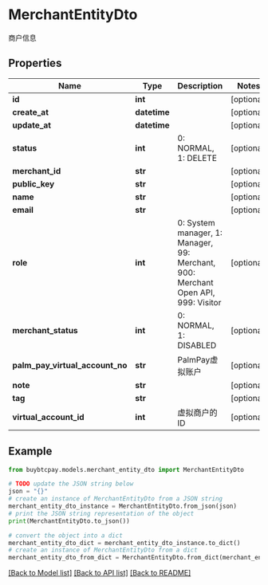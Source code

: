 # MerchantEntityDto

商户信息

## Properties

Name | Type | Description | Notes
------------ | ------------- | ------------- | -------------
**id** | **int** |  | [optional] 
**create_at** | **datetime** |  | [optional] 
**update_at** | **datetime** |  | [optional] 
**status** | **int** | 0: NORMAL, 1: DELETE | [optional] 
**merchant_id** | **str** |  | [optional] 
**public_key** | **str** |  | [optional] 
**name** | **str** |  | [optional] 
**email** | **str** |  | [optional] 
**role** | **int** | 0: System manager, 1: Manager, 99: Merchant, 900: Merchant Open API, 999: Visitor | [optional] 
**merchant_status** | **int** | 0: NORMAL, 1: DISABLED | [optional] 
**palm_pay_virtual_account_no** | **str** | PalmPay虚拟账户 | [optional] 
**note** | **str** |  | [optional] 
**tag** | **str** |  | [optional] 
**virtual_account_id** | **int** | 虚拟商户的ID | [optional] 

## Example

```python
from buybtcpay.models.merchant_entity_dto import MerchantEntityDto

# TODO update the JSON string below
json = "{}"
# create an instance of MerchantEntityDto from a JSON string
merchant_entity_dto_instance = MerchantEntityDto.from_json(json)
# print the JSON string representation of the object
print(MerchantEntityDto.to_json())

# convert the object into a dict
merchant_entity_dto_dict = merchant_entity_dto_instance.to_dict()
# create an instance of MerchantEntityDto from a dict
merchant_entity_dto_from_dict = MerchantEntityDto.from_dict(merchant_entity_dto_dict)
```
[[Back to Model list]](../README.md#documentation-for-models) [[Back to API list]](../README.md#documentation-for-api-endpoints) [[Back to README]](../README.md)


